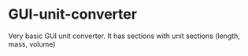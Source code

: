 # GUI-unit-converter
Very basic GUI unit converter. It has sections with unit sections (length, mass, volume)
